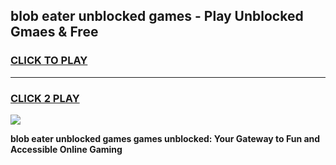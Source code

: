 
## blob eater unblocked games - Play Unblocked Gmaes & Free
<h3>
<a href="https://news.freeplayer.one?title=blob_eater_unblocked_games&ref=16F">CLICK TO PLAY</a></h3>
<hr>

<h3>
<a href="https://news.freeplayer.one?title=blob_eater_unblocked_games&ref=16F">CLICK 2 PLAY</a>
  
</h3>

<a href="https://news.freeplayer.one?title=blob_eater_unblocked_games&ref=16F/"><img src="https://clearcache.store/games.png"></a>


**blob eater unblocked games games unblocked: Your Gateway to Fun and Accessible Online Gaming**

